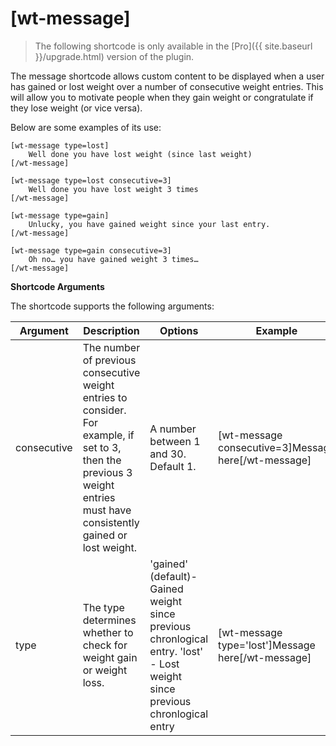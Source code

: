 # [wt-message]

> The following shortcode is only available in the [Pro]({{ site.baseurl }}/upgrade.html) version of the plugin.

The message shortcode allows custom content to be displayed when a user has gained or lost weight over a number of consecutive weight entries. This will allow you to motivate people when they gain weight or congratulate if they lose weight (or vice versa).

Below are some examples of its use:

    [wt-message type=lost]
        Well done you have lost weight (since last weight)
    [/wt-message]

    [wt-message type=lost consecutive=3] 
        Well done you have lost weight 3 times
    [/wt-message]

    [wt-message type=gain]
        Unlucky, you have gained weight since your last entry.
    [/wt-message]
    
    [wt-message type=gain consecutive=3]
        Oh no… you have gained weight 3 times…
    [/wt-message]


**Shortcode Arguments**
 
The shortcode supports the following arguments:
 
| Argument | Description | Options | Example |
|--|--|--|--|
|consecutive|The number of previous consecutive weight entries to consider. For example, if set to 3, then the previous 3 weight entries must have consistently gained or lost weight.|A number between 1 and 30. Default 1.|[wt-message consecutive=3]Message here[/wt-message]
|type|The type determines whether to check for weight gain or weight loss.|'gained' (default)- Gained weight since previous chronlogical entry. 'lost' - Lost weight since previous chronlogical entry|[wt-message type='lost']Message here[/wt-message]

			

			